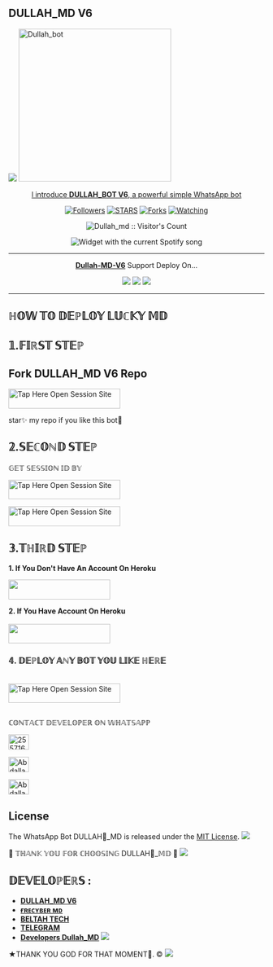 ## DULLAH_MD V6

 <a href="https://github.com/DenverCoder1/readme-typing-svg"><img src="https://readme-typing-svg.herokuapp.com?font=Time+New+Roman&color=red&size=25&center=true&vCenter=true&width=600&height=100&lines=I'm+Dullah+bot+Created+by+Dullah.&heart;++;Self-taught+Back-Created+By,;Dullah bot+Ezra+Am+The,;Best+Is+Bot+For+You+To,;Deploy..<3"></a>
 <a href="https://whatsapp.com/channel/GufiUEQ7Jj1D2kszcZqOgx">
 <img alt="Dullah_bot" height="300" src="https://files.catbox.moe/hegdag.jpg">
  
</h1> 
<p align="center">l introduce <b>DULLAH_BOT V6</b>, a powerful simple WhatsApp bot </p>

</p>
  <p align="center">
<a href="https://github.com/abdallahsalimjuma?tab=followers"><img title="Followers" src="https://img.shields.io/github/followers/DULLAH-BOT-V6?label=Followers&style=social"></a>
<a href="https://github.com/abdallahsalimjuma/DULLAH-BOT-V6/stargazers/"><img title="STARS" src="https://img.shields.io/github/stars/abdallahsalimjuma/DULLAH-BOT I'M-V6?&style=social"></a>
<a href="https://github.com/abdallahsalimjuma/Dullah-BOT-V6/network/members"><img title="Forks" src="https://img.shields.io/github/forks/abdallahsalimjuma/Dullah-BOT?style=social"></a>
<a href="https://github.com/abdallahsalimjuma/DULLAH-BOT-V6/watchers"><img title="Watching" src="https://img.shields.io/github/watchers/abdallahsalimjuma/DULLAH-BOT-V6?label=Watching&style=social"></a>

</p>
<p align="center"><img src="https://profile-counter.glitch.me/{Dullah_Bot}/count.svg" alt="Dullah_md :: Visitor's Count"/></p>

</a>
  <div align="center">
  <img src="https://spogit.vercel.app/api?theme=dark&black=true&scan=true" alt="Widget with the current Spotify song"  />
</div>

---

<p align="center">
  <a href="https://github.com/abdallahsalimjuma/DULLAH-BOT-V6"><b>Dullah-MD-V6</b></a> Support Deploy On...
</p>

<p align="center">
  <a href="https://github.com/abdallahsalimjuma/DULLAH-BOT-V6/blob/main/temp/deploy-on-vps.md"><img src="https://img.shields.io/badge/self hosting-3d1513?style=for-the-badge&logo=serverless&logoColor=FD5750"></a>
  <a href="https://dashboard.heroku.com/new?template=https://github.com/abdallahsalimjuma/DULLAH-BOT-V6/tree/main"><img src="https://img.shields.io/badge/heroku-9d7acc?style=for-the-badge&logo=heroku&logoColor=430098"></a>
  <a href="https://youtu.be/izoxfW3anrU"><img src="https://img.shields.io/badge/CodeSpace-green?colorA=%23ff000&colorB=%23017e40&style=for-the-badge&logo=git&logoColor=white"></a>
</p>



    
 
 



---





## ℍ𝕆𝕎 𝕋𝕆 𝔻𝔼ℙ𝕃𝕆𝕐 𝕃𝕌ℂ𝕂𝕐 𝕄𝔻


## 𝟙.𝔽𝕀ℝ𝕊𝕋 𝕊𝕋𝔼ℙ 
## Fork DULLAH_MD V6 Repo


<a href="https://github.com/abdallahsalimjuma/DULLAH-BOT-V6/fork"><img title="Tap Here Open Session Site" src="https://img.shields.io/badge/FORK THIS REPO-h?color=black&style=for-the-badge&logo=msi" width="220" height="38.45"/></a></p>

star✨ my repo if you like this bot🤖


## 𝟚.𝕊𝔼ℂ𝕆ℕ𝔻 𝕊𝕋𝔼ℙ 


 𝔾𝔼𝕋 𝕊𝔼𝕊𝕊𝕀𝕆ℕ 𝕀𝔻 𝔹𝕐
 

<a href="https://Dulla BOT-site-59b16cd2d3d0.herokuapp.com/qr"><img title="Tap Here Open Session Site" src="https://img.shields.io/badge/QR CODE-h?color=black&style=for-the-badge&logo=msi" width="220" height="38.45"/></a></p>


 
<a href="https://Dullah bot-site-59b16cd2d3d0.herokuapp.com/"><img title="Tap Here Open Session Site" src="https://img.shields.io/badge/PAIRING CODE-h?color=black&style=for-the-badge&logo=msi" width="220" height="38.45"/></a></p>


## 𝟛.𝕋ℍ𝕀ℝ𝔻 𝕊𝕋𝔼ℙ 
**1. If You Don't Have An Account On Heroku**

<a href="https://signup.heroku.com">
 <img src="https://img.shields.io/badge/Create%20Account%20Now-black?style=for-the-badge&logo=heroku" width="200" height="38.45"/></a></p>

**2. If You Have Account On Heroku**       
<br>
<a href="https://dashboard.heroku.com/new?template=https://github.com/Dullah_md/Dullah_Md/tree/main">
 <img src="https://img.shields.io/badge/Deploy%20To%20Heroku-black?style=for-the-badge&logo=heroku" width="200" height="38.45"/></a></p>


### 𝟜. 𝔻𝔼ℙ𝕃𝕆𝕐 𝔸ℕ𝕐 𝔹𝕆𝕋 𝕐𝕆𝕌 𝕃𝕀𝕂𝔼 ℍ𝔼ℝ𝔼

<br>
<a href="https://github.com/abdallahsalimjuma/BOTS-SITE/tree/main"><img title="Tap Here Open Session Site" src="https://img.shields.io/badge/BOTS-SITE -h?color=black&style=for-the-badge&logo=msi" width="220" height="38.45"/></a></p>

##



ℂ𝕆ℕ𝕋𝔸ℂ𝕋 𝔻𝔼𝕍𝔼𝕃𝕆ℙ𝔼ℝ 𝕆ℕ 𝕎ℍ𝔸𝕋𝕊𝔸ℙℙ 

<a href="http://wa.me/255716945971" target="blank"><img align="center" src="https://raw.githubusercontent.com/rahuldkjain/github-profile-readme-generator/master/src/images/icons/Social/whatsapp.svg" alt="255716945971" height="30" width="40" /></a>


<a href="https://whatsapp.com/channel/GufiUEQ7Jj1D2kszcZqOgx" target="blank"><img align="center" src="https://raw.githubusercontent.com/rahuldkjain/github-profile-readme-generator/master/src/images/icons/Social/whatsapp.svg" alt="Abdallah" height="30" width="40" /></a>


<a href="https://www.youtube.com/@herokuplatform" target="blank"><img align="center" src="https://raw.githubusercontent.com/rahuldkjain/github-profile-readme-generator/master/src/images/icons/Social/youtube.svg" alt="Abdallah" height="30" width="40" /></a>


## License

The WhatsApp Bot DULLAH👊_MD is released under the [MIT License](https://opensource.org/licenses/MIT).
<a><img src='https://i.imgur.com/LyHic3i.gif'/></a>

🙏 𝕋ℍ𝔸ℕ𝕂 𝕐𝕆𝕌 𝔽𝕆ℝ ℂℍ𝕆𝕆𝕊𝕀ℕ𝔾 DULLAH👊_𝕄𝔻 🌟
<a><img src='https://i.imgur.com/LyHic3i.gif'/></a>

## 𝔻𝔼𝕍𝔼𝕃𝕆ℙ𝔼ℝ𝕊 :

- [**DULLAH_MD V6**](https://github.com/abdallahsalimjuma)
- [**ғʀᴇᴄʏʙᴇʀ ᴍᴅ**](https://github.com/abdallahsalimjuma)
- [**BELTAH TECH**](https://github.com/BELTAHMD)
- [**TELEGRAM**](t.me/Dullah)
- [**Developers Dullah_MD**](https://www.youtube.com/@herokuplatform)
 <a><img src='https://i.imgur.com/LyHic3i.gif'/></a>
 
★THANK YOU GOD FOR THAT MOMENT🙏. ©
<a><img src='https://i.imgur.com/LyHic3i.gif'/></a>

     


